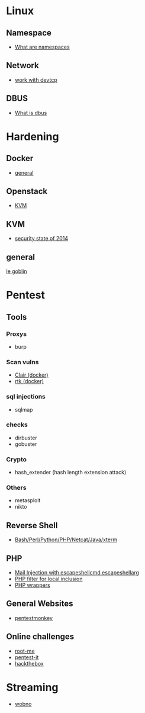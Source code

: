# Linux

## Namespace
  * [What are namespaces](https://www.toptal.com/linux/separation-anxiety-isolating-your-system-with-linux-namespaces)

## Network
  * [work with devtcp](https://www.linuxjournal.com/content/more-using-bashs-built-devtcp-file-tcpip)

## DBUS
  * [What is dbus](//yoannsculo.developpez.com/tutoriels/linux/introduction-dbus/)

# Hardening

## Docker
  * [general](https://docs.docker.com/engine/security/security)

## Openstack
  * [KVM](https://docs.openstack.org/security-guide/compute/hardening-the-virtualization-layers.html)

## KVM
  * [security state of 2014](https://lwn.net/Articles/619332/) 

## general
  [le goblin](https://khaganat.net/forum/index.php/topic,554.0.html)

# Pentest

## Tools

### Proxys
  * burp
### Scan vulns
  * [Clair (docker)](https://coreos.com/clair/docs/latest)
  * [rtk (docker)](https://coreos.com/rkt/)

### sql injections
  * sqlmap
### checks
  * dirbuster
  * gobuster
### Crypto
  * hash_extender (hash length extension attack)
### Others
  * metasploit
  * nikto

## Reverse Shell
  * [Bash/Perl/Python/PHP/Netcat/Java/xterm](http://pentestmonkey.net/cheat-sheet/shells/reverse-shell-cheat-sheet)


## PHP
  * [Mail Injection with escapeshellcmd escapeshellarg](https://blog.ripstech.com/2017/why-mail-is-dangerous-in-php/)
  * [PHP filter for local inclusion](https://www.idontplaydarts.com/2011/02/using-php-filter-for-local-file-inclusion/)
  * [PHP wrappers](http://php.net/manual/fr/wrappers.php)

## General Websites
  * [pentestmonkey](http://pentestmonkey.net)

## Online challenges
  * [root-me](https://www.root-me.org/)
  * [pentest-it](https://lab.pentestit.ru/)
  * [hackthebox](https://www.hackthebox.eu/)


# Streaming 
  * [wobno](http://wobno.com/)


